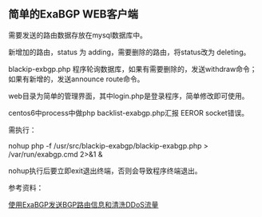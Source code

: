## 简单的ExaBGP WEB客户端

需要发送的路由数据存放在mysql数据库中。

新增加的路由，status 为 adding，需要删除的路由，将status改为 deleting。

blackip-exbgp.php 程序轮询数据库，如果有需要删除的，发送withdraw命令；如果有新增的，发送announce route命令。

web目录为简单的管理界面，其中login.php是登录程序，简单修改即可使用。

centos6中process中做php backlist-exabgp.php汇报 EEROR socket错误。

需执行：


 nohup php -f /usr/src/blackip-exabgp/blackip-exabgp.php > /var/run/exabgp.cmd 2>&1  &
 
 nohup执行后要立即exit退出终端，否则会导致程序终端退出。

参考资料：

[使用ExaBGP发送BGP路由信息和清洗DDoS流量](https://github.com/bg6cq/ITTS/blob/master/security/bgp/exabgp/README.md)
